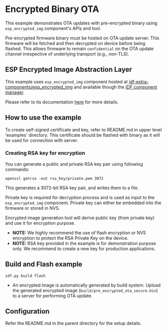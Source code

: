 # Encrypted Binary OTA

This example demonstrates OTA updates with pre-encrypted binary using `esp_encrypted_img` component's APIs and tool.

Pre-encrypted firmware binary must be hosted on OTA update server.
This firmware will be fetched and then decrypted on device before being flashed.
This allows firmware to remain `confidential` on the OTA update channel irrespective of underlying transport (e.g., non-TLS).

## ESP Encrypted Image Abstraction Layer

This example uses `esp_encrypted_img` component hosted at [idf-extra-components/esp_encrypted_img](https://github.com/espressif/idf-extra-components/blob/master/esp_encrypted_img) and available though the [IDF component manager](https://components.espressif.com/component/espressif/esp_encrypted_img).

Please refer to its documentation [here](https://github.com/espressif/idf-extra-components/blob/master/esp_encrypted_img/README.md) for more details.


## How to use the example

To create self-signed certificate and key, refer to README.md in upper level 'examples' directory. This certificate should be flashed with binary as it will be used for connection with server.

### Creating RSA key for encryption

You can generate a public and private RSA key pair using following commands:

`openssl genrsa -out rsa_key/private.pem 3072`

This generates a 3072-bit RSA key pair, and writes them to a file.

Private key is required for decryption process and is used as input to the `esp_encrypted_img` component. Private key can either be embedded into the firmware or stored in NVS.

Encrypted image generation tool will derive public key (from private key) and use it for encryption purpose.

* **NOTE:** We highly recommend the use of flash encryption or NVS encryption to protect the RSA Private Key on the device.
* **NOTE:** RSA key provided in the example is for demonstration purpose only. We recommend to create a new key for production applications.

## Build and Flash example

```
idf.py build flash
```

* An encrypted image is automatically generated by build system. Upload the generated encrypted image (`build/pre_encrypted_ota_secure.bin`) to a server for performing OTA update.


## Configuration

Refer the README.md in the parent directory for the setup details.
